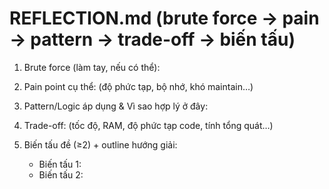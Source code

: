 # REFLECTION.md (brute force → pain → pattern → trade-off → biến tấu)

1) Brute force (làm tay, nếu có thể):

2) Pain point cụ thể: (độ phức tạp, bộ nhớ, khó maintain…)

3) Pattern/Logic áp dụng & Vì sao hợp lý ở đây:

4) Trade-off: (tốc độ, RAM, độ phức tạp code, tính tổng quát…)

5) Biến tấu đề (≥2) + outline hướng giải:
   - Biến tấu 1:
   - Biến tấu 2:
